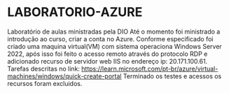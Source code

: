 # LABORATORIO-AZURE
Laboratório de aulas ministradas pela DIO
Até o momento foi ministrado a introdução ao curso, criar a conta no Azure.
Conforme especificado foi criado uma maquina virtual(VM) com sistema operaciona Windows Server 2022, após isso foi feito o acesso remoto através do protocolo RDP e adicionado recurso de servidor web IIS no endereço ip: 20.171.100.61. 
Tarefas descritas no link: https://learn.microsoft.com/pt-br/azure/virtual-machines/windows/quick-create-portal
Terminado os testes e acessos os recursos foram excluidos.
